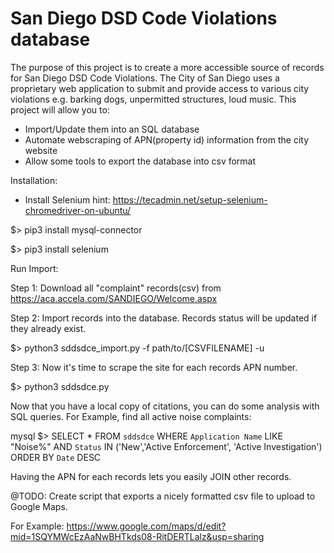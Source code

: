 # San Diego DSD Code Violations database

The purpose of this project is to create a more accessible source of records 
for San Diego DSD Code Violations. The City of San Diego uses a proprietary web
application to submit and provide access to various city violations e.g. barking dogs,
unpermitted structures, loud music. This project will allow you to:

- Import/Update them into an SQL database
- Automate webscraping of APN(property id) information from the city website
- Allow some tools to export the database into csv format


Installation:

+ Install Selenium
hint: https://tecadmin.net/setup-selenium-chromedriver-on-ubuntu/

$> pip3 install mysql-connector

$> pip3 install selenium


Run Import:

Step 1: Download all "complaint" records(csv) from https://aca.accela.com/SANDIEGO/Welcome.aspx

Step 2: Import records into the database. Records status will be updated if they already exist.

$>  python3 sddsdce_import.py -f path/to/[CSVFILENAME] -u

Step 3: Now it's time to scrape the site for each records APN number.

$> python3 sddsdce.py


Now that you have a local copy of citations, you can do some analysis with SQL queries. 
For Example, find all active noise complaints:

mysql $> SELECT * FROM `sddsdce` WHERE `Application Name` LIKE "Noise%" AND `Status` IN ('New','Active Enforcement', 'Active Investigation') ORDER BY `Date` DESC

Having the APN for each records lets you easily JOIN other records.


@TODO: Create script that exports a nicely formatted csv file to upload to Google Maps.

For Example:
https://www.google.com/maps/d/edit?mid=1SQYMWcEzAaNwBHTkds08-RitDERTLalz&usp=sharing





